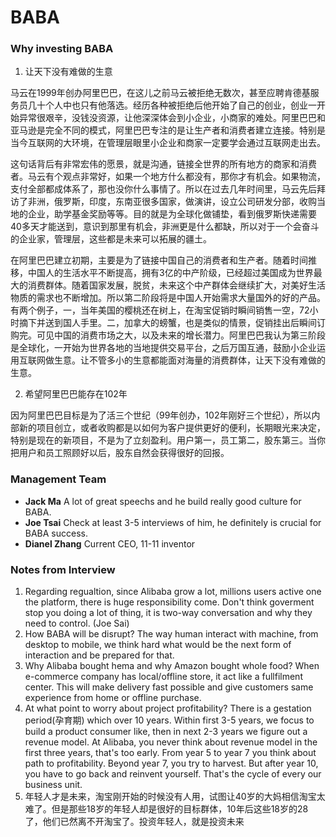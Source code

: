 # BABA

### Why investing BABA


1. 让天下没有难做的生意
  
马云在1999年创办阿里巴巴，在这儿之前马云被拒绝无数次，甚至应聘肯德基服务员几十个人中也只有他落选。经历各种被拒绝后他开始了自己的创业，创业一开始异常很艰辛，没钱没资源，让他深深体会到小企业，小商家的难处。阿里巴巴和亚马逊是完全不同的模式，阿里巴巴专注的是让生产者和消费者建立连接。特别是当今互联网的大环境，在管理层眼里小企业和商家一定要学会通过互联网走出去。

这句话背后有非常宏伟的愿景，就是沟通，链接全世界的所有地方的商家和消费者。马云有个观点非常好，如果一个地方什么都没有，那你才有机会。如果物流，支付全部都成体系了，那也没你什么事情了。所以在过去几年时间里，马云先后拜访了非洲，俄罗斯，印度，东南亚很多国家，做演讲，设立公司研发分部，收购当地的企业，助学基金奖励等等。目的就是为全球化做铺垫，看到俄罗斯快递需要40多天才能送到，意识到那里有机会，非洲更是什么都缺，所以对于一个会奋斗的企业家，管理层，这些都是未来可以拓展的疆土。
  
在阿里巴巴建立初期，主要是为了链接中国自己的消费者和生产者。随着时间推移，中国人的生活水平不断提高，拥有3亿的中产阶级，已经超过美国成为世界最大的消费群体。随着国家发展，脱贫，未来这个中产群体会继续扩大，对美好生活物质的需求也不断增加。所以第二阶段将是中国人开始需求大量国外的好的产品。有两个例子，一，当年美国的樱桃还在树上，在淘宝促销时瞬间销售一空，72小时摘下并送到国人手里。二，加拿大的螃蟹，也是类似的情景，促销挂出后瞬间订购完。可见中国的消费市场之大，以及未来的增长潜力。阿里巴巴我认为第三阶段是全球化，一开始为世界各地的当地提供交易平台，之后万国互通，鼓励小企业运用互联网做生意。让不管多小的生意都能面对海量的消费群体，让天下没有难做的生意。
  
2. 希望阿里巴巴能存在102年

因为阿里巴巴目标是为了活三个世纪（99年创办，102年刚好三个世纪），所以内部新的项目创立，或者收购都是以如何为客户提供更好的便利，长期眼光来决定，特别是现在的新项目，不是为了立刻盈利。用户第一，员工第二，股东第三。当你把用户和员工照顾好以后，股东自然会获得很好的回报。

### Management Team

- **Jack Ma** A lot of great speechs and he build really good culture for BABA.
- **Joe Tsai** Check at least 3-5 interviews of him, he definitely is crucial for BABA success. 
- **Dianel Zhang** Current CEO, 11-11 inventor
  
### Notes from Interview

1. Regarding regualtion, since Alibaba grow a lot, millions users active one the platform, there is huge responsibility come. Don't think goverment stop you doing a lot of thing, it is two-way conversation and why they need to control. (Joe Sai)
2. How BABA will be disrupt? The way human interact with machine, from desktop to mobile, we think hard what would be the next form of interaction and be prepared for that.
3. Why Alibaba bought hema and why Amazon bought whole food? When e-commerce company has local/offline store, it act like a fullfilment center. This will make delivery fast possible and give customers same experience from home or offline purchase. 
4. At what point to worry about project profitability? There is a gestation period(孕育期) which over 10 years. Within first 3-5 years, we focus to build a product consumer like, then in next 2-3 years we figure out a revenue model. At Alibaba, you never think about revenue model in the first three years, that's too early. From year 5 to year 7 you think about path to profitability. Beyond year 7, you try to harvest. But after year 10, you have to go back and reinvent yourself. That's the cycle of every our business unit.  
5. 年轻人才是未来，淘宝刚开始的时候没有人用，试图让40岁的大妈相信淘宝太难了。但是那些18岁的年轻人却是很好的目标群体，10年后这些18岁的28了，他们已然离不开淘宝了。投资年轻人，就是投资未来
